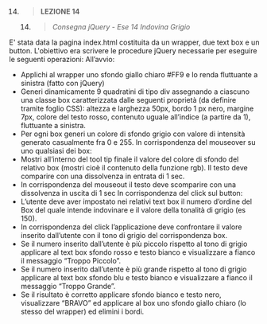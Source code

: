 14. > **LEZIONE 14**
     14. > *Consegna jQuery - Ese 14 Indovina Grigio*
     
E' stata data la pagina index.html costituita da un wrapper, due text box e un button. L'obiettivo era scrivere le procedure jQuery necessarie per eseguire le seguenti operazioni:
All’avvio:
- Applichi al wrapper uno sfondo giallo chiaro #FF9 e lo renda fluttuante a sinistra (fatto con jQuery)
- Generi dinamicamente 9 quadratini di tipo div assegnando a ciascuno una classe box caratterizzata dalle seguenti proprietà (da definire tramite foglio CSS): altezza e larghezza 50px,
bordo 1 px nero, margine 7px, colore del testo rosso, contenuto uguale all’indice (a partire da 1), fluttuante a sinistra.
- Per ogni box generi un colore di sfondo grigio con valore di intensità generato casualmente fra 0 e 255.
In corrispondenza del mouseover su uno qualsiasi dei box:
- Mostri all’interno del tool tip finale il valore del colore di sfondo del relativo box (mostri cioè il contenuto della funzione rgb). Il testo deve comparire con una dissolvenza in
entrata di 1 sec.
- In corrispondenza del mouseout il testo deve scomparire con una dissolvenza in uscita di 1 sec
In corrispondenza del click sul button:
- L’utente deve aver impostato nei relativi text box il numero d’ordine del Box del quale intende indovinare e il valore della tonalità di grigio (es 150).
- In corrispondenza del click l’applicazione deve confrontare il valore inserito dall’utente con il tono di grigio del corrispondenza box.
- Se il numero inserito dall’utente è più piccolo rispetto al tono di grigio applicare al text box sfondo rosso e testo bianco e visualizzare a fianco il messaggio “Troppo Piccolo”.
- Se il numero inserito dall’utente è più grande rispetto al tono di grigio applicare al text box sfondo blu e testo bianco e visualizzare a fianco il messaggio “Troppo Grande”.
- Se il risultato è corretto applicare sfondo bianco e testo nero, visualizzare “BRAVO” ed applicare al box uno sfondo giallo chiaro (lo stesso del wrapper) ed elimini i bordi.
